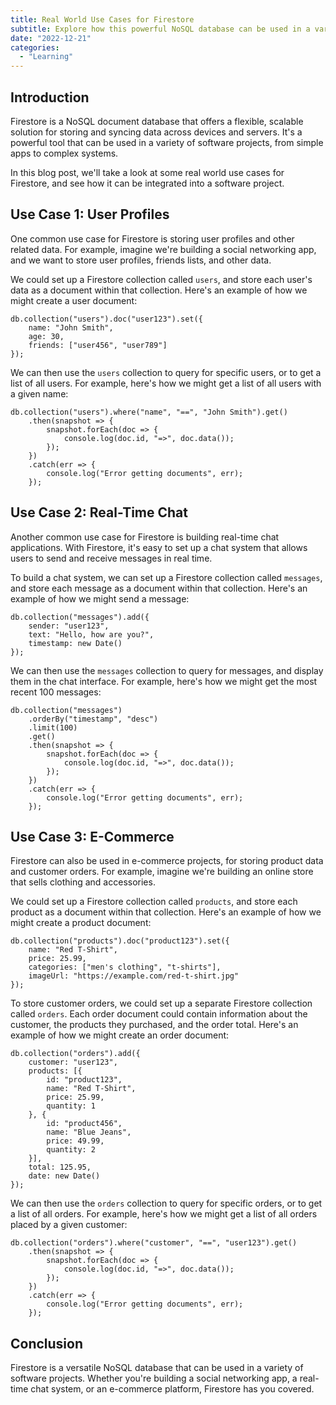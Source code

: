 ```yaml
---
title: Real World Use Cases for Firestore
subtitle: Explore how this powerful NoSQL database can be used in a variety of software projects
date: "2022-12-21"
categories:
  - "Learning"
---
```


## Introduction

Firestore is a NoSQL document database that offers a flexible, scalable solution for storing and syncing data across devices and servers. It's a powerful tool that can be used in a variety of software projects, from simple apps to complex systems.

In this blog post, we'll take a look at some real world use cases for Firestore, and see how it can be integrated into a software project.

## Use Case 1: User Profiles

One common use case for Firestore is storing user profiles and other related data. For example, imagine we're building a social networking app, and we want to store user profiles, friends lists, and other data.

We could set up a Firestore collection called `users`, and store each user's data as a document within that collection. Here's an example of how we might create a user document:

```
db.collection("users").doc("user123").set({
    name: "John Smith",
    age: 30,
    friends: ["user456", "user789"]
});
```

We can then use the `users` collection to query for specific users, or to get a list of all users. For example, here's how we might get a list of all users with a given name:

```
db.collection("users").where("name", "==", "John Smith").get()
    .then(snapshot => {
        snapshot.forEach(doc => {
            console.log(doc.id, "=>", doc.data());
        });
    })
    .catch(err => {
        console.log("Error getting documents", err);
    });
```

## Use Case 2: Real-Time Chat

Another common use case for Firestore is building real-time chat applications. With Firestore, it's easy to set up a chat system that allows users to send and receive messages in real time.

To build a chat system, we can set up a Firestore collection called `messages`, and store each message as a document within that collection. Here's an example of how we might send a message:

```
db.collection("messages").add({
    sender: "user123",
    text: "Hello, how are you?",
    timestamp: new Date()
});
```

We can then use the `messages` collection to query for messages, and display them in the chat interface. For example, here's how we might get the most recent 100 messages:

```
db.collection("messages")
    .orderBy("timestamp", "desc")
    .limit(100)
    .get()
    .then(snapshot => {
        snapshot.forEach(doc => {
            console.log(doc.id, "=>", doc.data());
        });
    })
    .catch(err => {
        console.log("Error getting documents", err);
    });
```

## Use Case 3: E-Commerce

Firestore can also be used in e-commerce projects, for storing product data and customer orders. For example, imagine we're building an online store that sells clothing and accessories.

We could set up a Firestore collection called `products`, and store each product as a document within that collection. Here's an example of how we might create a product document:

```
db.collection("products").doc("product123").set({
    name: "Red T-Shirt",
    price: 25.99,
    categories: ["men's clothing", "t-shirts"],
    imageUrl: "https://example.com/red-t-shirt.jpg"
});
```

To store customer orders, we could set up a separate Firestore collection called `orders`. Each order document could contain information about the customer, the products they purchased, and the order total. Here's an example of how we might create an order document:

```
db.collection("orders").add({
    customer: "user123",
    products: [{
        id: "product123",
        name: "Red T-Shirt",
        price: 25.99,
        quantity: 1
    }, {
        id: "product456",
        name: "Blue Jeans",
        price: 49.99,
        quantity: 2
    }],
    total: 125.95,
    date: new Date()
});
```

We can then use the `orders` collection to query for specific orders, or to get a list of all orders. For example, here's how we might get a list of all orders placed by a given customer:

```
db.collection("orders").where("customer", "==", "user123").get()
    .then(snapshot => {
        snapshot.forEach(doc => {
            console.log(doc.id, "=>", doc.data());
        });
    })
    .catch(err => {
        console.log("Error getting documents", err);
    });
```

## Conclusion

Firestore is a versatile NoSQL database that can be used in a variety of software projects. Whether you're building a social networking app, a real-time chat system, or an e-commerce platform, Firestore has you covered.

